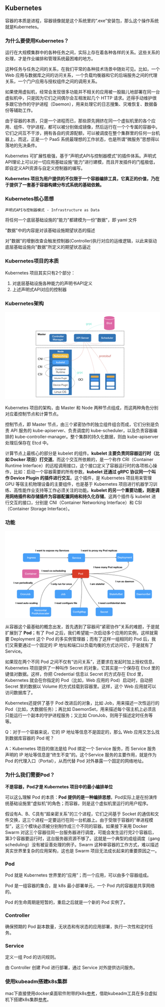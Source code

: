 ## Kubernetes

容器的本质是进程，容器镜像就是这个系统里的“.exe”安装包，那么这个操作系统就是Kubernetes。

### 为什么要使用Kubernetes？

运行在大规模集群中的各种任务之间，实际上存在着各种各样的关系。这些关系的处理，才是作业编排和管理系统最困难的地方。

这种任务与任务之间的关系，在我们平常的各种技术场景中随处可见。比如，一个 Web 应用与数据库之间的访问关系，一个负载均衡器和它的后端服务之间的代理关系，一个门户应用与授权组件之间的调用关系。

如果使用虚拟机，经常会发现很多功能并不相关的应用被一股脑儿地部署在同一台虚拟机中，只是因为它们之间偶尔会互相发起几个 HTTP 请求。还得手动维护很多跟它协作的守护进程（Daemon），用来处理它的日志搜集、灾难恢复、数据备份等辅助工作。

由于容器的本质，只是一个进程而已，那些原先拥挤在同一个虚拟机里的各个应用、组件、守护进程，都可以被分别做成镜像，然后运行在一个个专属的容器中。它们之间互不干涉，拥有各自的资源配额，可以被调度在整个集群里的任何一台机器上。而这，正是一个 PaaS 系统最理想的工作状态，也是所谓“微服务”思想得以落地的先决条件。

Kubernetes 可扩展性极强，基于“声明式API与控制器模式”的插件体系。声明式API理论上可以对一切应用基础设施“能力”进行建模，而且开发插件的门槛极低，即自定义API资源与自定义控制器的编写。

**Kubernetes 项目为用户提供的不仅限于一个容器编排工具，它真正的价值，乃在于提供了一套基于容器构建分布式系统的基础依赖。**

### Kubernetes核心思想

`声明式API与控制器模式 - Infrastructure as Data`

将任何一个底层基础设施的"能力"都建模为一份"数据"，即 yaml 文件

"数据"中的内容是对该基础设施期望状态的描述

对"数据"的增删改查会触发控制器(Controller)执行对应的运维逻辑，以此来驱动底层基础设施向"数据"所定义的期望状态逼近

### Kubernetes项目的本质

Kubernetes 项目其实只有2个部分：

1. 对底层基础设施各种能力的声明书API定义
2. 上述声明式API对应的控制器

### Kubernetes架构

![Kubernetes架构](../../src/distribute/k8s.png)

Kubernetes 项目的架构，由 Master 和 Node 两种节点组成，而这两种角色分别对应着控制节点和计算节点。

控制节点，即 Master 节点，由三个紧密协作的独立组件组合而成，它们分别是负责 API 服务的 kube-apiserver、负责调度的 kube-scheduler，以及负责容器编排的 kube-controller-manager。整个集群的持久化数据，则由 kube-apiserver 处理后保存在 Etcd 中。

计算节点上最核心的部分是 kubelet 的组件。**kubelet 主要负责同容器运行时（比如 Docker 项目）打交道**。而这个交互所依赖的，是一个称作 CRI（Container Runtime Interface）的远程调用接口，这个接口定义了容器运行时的各项核心操作，比如：启动一个容器需要的所有参数。**kubelet 还通过 gRPC 协议同一个叫作 Device Plugin 的插件进行交互**。这个插件，是 Kubernetes 项目用来管理 GPU 等宿主机物理设备的主要组件，也是基于 Kubernetes 项目进行机器学习训练、高性能作业支持等工作必须关注的功能。**kubelet 的另一个重要功能，则是调用网络插件和存储插件为容器配置网络和持久化存储**。这两个插件与 kubelet 进行交互的接口，分别是 CNI（Container Networking Interface）和 CSI（Container Storage Interface）。

### 功能

![Kubernetes功能](../../src/distribute/k8s_func.png)

从容器这个最基础的概念出发，首先遇到了容器间“紧密协作”关系的难题，于是就扩展到了 **Pod**；有了 Pod 之后，我们希望能一次启动多个应用的实例，这样就需要 Deployment 这个 Pod 的多实例管理器；而有了这样一组相同的 Pod 后，我们又需要通过一个固定的 IP 地址和端口以负载均衡的方式访问它，于是就有了 Service。

如果现在两个不同 Pod 之间不仅有“访问关系”，还要求在发起时加上授权信息。Kubernetes 项目提供了一种叫作 Secret 的对象，它其实是一个保存在 Etcd 里的键值对数据。这样，你把 Credential 信息以 Secret 的方式存在 Etcd 里，Kubernetes 就会在你指定的 Pod（比如，Web 应用的 Pod）启动时，自动把 Secret 里的数据以 Volume 的方式挂载到容器里。这样，这个 Web 应用就可以访问数据库了。

Kubernetes还提供了基于 Pod 改进后的对象，比如 Job，用来描述一次性运行的 Pod（比如，大数据任务）；再比如 DaemonSet，用来描述每个宿主机上必须且只能运行一个副本的守护进程服务；又比如 CronJob，则用于描述定时任务等等。

Q：对于一个容器来说，它的 IP 地址等信息不是固定的，那么 Web 应用又怎么找到数据库容器的 Pod 呢？

A：Kubernetes 项目的做法是给 Pod 绑定一个 Service 服务，而 Service 服务声明的 IP 地址等信息是“终生不变”的。这个Service 服务的主要作用，就是作为 Pod 的代理入口（Portal），从而代替 Pod 对外暴露一个固定的网络地址。

### 为什么我们需要Pod？

**不是容器，Pod才是 Kubernetes 项目中的最小编排单位**

可以这么理解 Pod 的本质：**Pod 提供的是一种编排思想**，Pod实际上是在扮演传统基础设施里“虚拟机”的角色；而容器，则是这个虚拟机里运行的用户程序。

假设有A、B、C具有“超亲密关系”的三个进程，它们之间基于 Socket 的通信和文件交换，这三个进程一定要运行在同一台机器上。由于受限于容器的“单进程模型”，这三个模块必须被分别制作成三个不同的容器。如果接下来用 Docker Swarm 对这三个容器往同一台服务器进行调度，可能会发生运行完2个容器后，第3个容器要运行时，这台服务器资源不够了。这就是一个典型的成组调度（gang scheduling）没有被妥善处理的例子。Swarm 这种单容器的工作方式，难以描述真实世界里复杂的应用架构，这也是 Swarm 项目无法成长起来的重要原因之一。

### Pod

Pod 就是 Kubernetes 世界里的“应用”；而一个应用，可以由多个容器组成。

Pod 是一组容器的集合，是 k8s 最小部署单元，一个 Pod 内的容器是共享网络的。 

Pod 的生命周期是短暂的，重启之后就是一个新的 Pod 实例了。

### Controller

确保预期的 Pod 副本数量，无状态和有状态的应用部署，执行一次性和定时任务。

### Service

定义一组 Pod 的访问规则。

由 Controller 创建 Pod 进行部署，通过 Service 对外提供访问服务。

### 使用kubeadm搭建k8s集群

mac下直接使用docker桌面软件附带的k8s[参考](https://segmentfault.com/a/1190000038167301)，借助kubeadm工具在多台虚拟机下搭建k8s集群[参考](build.md)。
